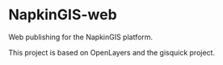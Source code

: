 # NapkinGIS-web

Web publishing for the NapkinGIS platform.

This project is based on OpenLayers and the gisquick project.
